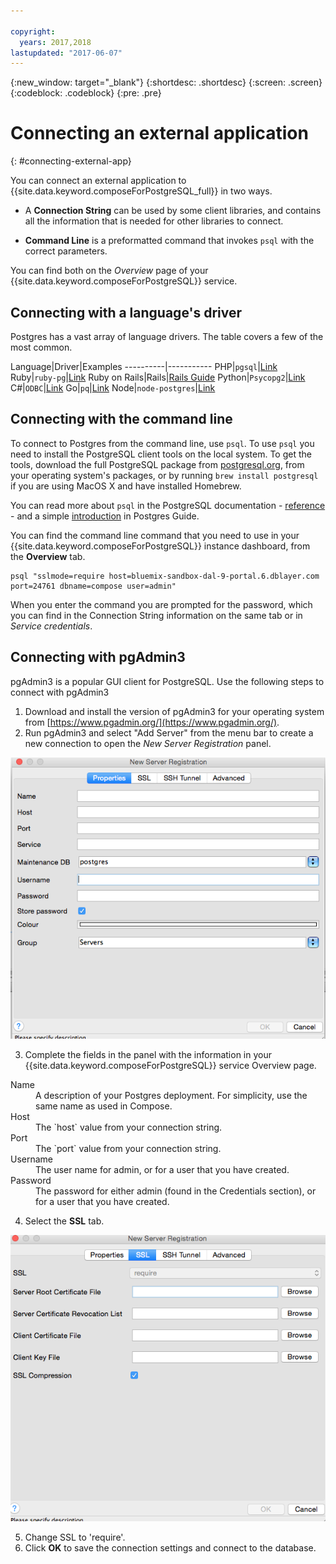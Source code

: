 ```yaml
---

copyright:
  years: 2017,2018
lastupdated: "2017-06-07"
---
```


{:new_window: target="_blank"}
{:shortdesc: .shortdesc}
{:screen: .screen}
{:codeblock: .codeblock}
{:pre: .pre}

# Connecting an external application
{: #connecting-external-app}

You can connect an external application to {{site.data.keyword.composeForPostgreSQL_full}} in two ways.

- A **Connection String** can be used by some client libraries, and contains all the information that is needed for other libraries to connect.

- **Command Line** is a preformatted command that invokes `psql` with the correct parameters.

You can find both on the *Overview* page of your {{site.data.keyword.composeForPostgreSQL}} service.

## Connecting with a language's driver

Postgres has a vast array of language drivers. The table covers a few of the most common.

Language|Driver|Examples
----------|-----------
PHP|`pgsql`|[Link](http://php.net/manual/en/pgsql.examples-basic.php)
Ruby|`ruby-pg`|[Link](https://bitbucket.org/ged/ruby-pg/wiki/Home)
Ruby on Rails|Rails|[Rails Guide](http://edgeguides.rubyonrails.org/configuring.html#configuring-a-postgresql-database)
Python|`Psycopg2`|[Link](https://wiki.postgresql.org/wiki/Psycopg2_Tutorial)
C#|`ODBC`|[Link](https://wiki.postgresql.org/wiki/Using_Microsoft_.NET_with_the_PostgreSQL_Database_Server_via_ODBC)
Go|`pq`|[Link](https://godoc.org/github.com/lib/pq)
Node|`node-postgres`|[Link](https://github.com/brianc/node-postgres/wiki/Example)

## Connecting with the command line

To connect to Postgres from the command line, use `psql`. To use `psql` you need to install the PostgreSQL client tools on the local system. To get the tools, download the full PostgreSQL package from [postgresql.org](https://postgresql.org), from your operating system's packages, or by running `brew install postgresql` if you are using MacOS X and have installed Homebrew.   

You can read more about `psql` in the PostgreSQL documentation - [reference](https://www.postgresql.org/docs/current/static/app-psql.html) - and a simple [introduction](http://postgresguide.com/utilities/psql.html) in Postgres Guide.

You can find the command line command that you need to use in your {{site.data.keyword.composeForPostgreSQL}} instance dashboard, from the **Overview** tab.

```
psql "sslmode=require host=bluemix-sandbox-dal-9-portal.6.dblayer.com port=24761 dbname=compose user=admin"
```

When you enter the command you are prompted for the password, which you can find in the Connection String information on the same tab or in *Service credentials*.

## Connecting with pgAdmin3

pgAdmin3 is a popular GUI client for PostgreSQL. Use the following steps to connect with pgAdmin3

1. Download and install the version of pgAdmin3 for your operating system from [https://www.pgadmin.org/](https://www.pgadmin.org/).
2. Run pgAdmin3 and select "Add Server" from the menu bar to create a new connection to open the *New Server Registration* panel.

  ![New Server Registration panel in pgAdmin3. Properties tab.](./images/pgadmin.png "The properties tab of the New Server Registration panel in pgAdmin3.")

3. Complete the fields in the panel with the information in your {{site.data.keyword.composeForPostgreSQL}} service Overview page.

  <dl>
  <dt>Name</dt>
  <dd>A description of your Postgres deployment.  For simplicity, use the same name as used in Compose.</dd>
  <dt>Host</dt>
  <dd>The `host` value from your connection string.</dd>
  <dt>Port</dt>
  <dd>The `port` value from your connection string.</dd>
  <dt>Username</dt>
  <dd>The user name for admin, or for a user that you have created.</dd>
  <dt>Password</dt>
  <dd>The password for either admin (found in the Credentials section), or for a user that you have created.</dd>
  </dl>

4. Select the **SSL** tab.

  ![New Server Registration panel in pgAdmin3. SSL tab.](./images/pgadmin_ssl.png "The SSL tab of the New Server Registration panel in pgAdmin3.")

5. Change SSL to 'require'.
6. Click **OK** to save the connection settings and connect to the database.
